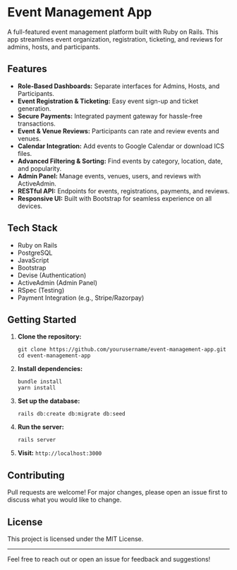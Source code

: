 # Event Management App

A full-featured event management platform built with Ruby on Rails. This app streamlines event organization, registration, ticketing, and reviews for admins, hosts, and participants.

## Features

- **Role-Based Dashboards:** Separate interfaces for Admins, Hosts, and Participants.
- **Event Registration & Ticketing:** Easy event sign-up and ticket generation.
- **Secure Payments:** Integrated payment gateway for hassle-free transactions.
- **Event & Venue Reviews:** Participants can rate and review events and venues.
- **Calendar Integration:** Add events to Google Calendar or download ICS files.
- **Advanced Filtering & Sorting:** Find events by category, location, date, and popularity.
- **Admin Panel:** Manage events, venues, users, and reviews with ActiveAdmin.
- **RESTful API:** Endpoints for events, registrations, payments, and reviews.
- **Responsive UI:** Built with Bootstrap for seamless experience on all devices.

## Tech Stack

- Ruby on Rails
- PostgreSQL
- JavaScript
- Bootstrap
- Devise (Authentication)
- ActiveAdmin (Admin Panel)
- RSpec (Testing)
- Payment Integration (e.g., Stripe/Razorpay)

## Getting Started

1. **Clone the repository:**
   ```
   git clone https://github.com/yourusername/event-management-app.git
   cd event-management-app
   ```

2. **Install dependencies:**
   ```
   bundle install
   yarn install
   ```

3. **Set up the database:**
   ```
   rails db:create db:migrate db:seed
   ```

4. **Run the server:**
   ```
   rails server
   ```

5. **Visit:** `http://localhost:3000`

## Contributing

Pull requests are welcome! For major changes, please open an issue first to discuss what you would like to change.

## License

This project is licensed under the MIT License.

---

Feel free to reach out or open an issue for feedback and suggestions!